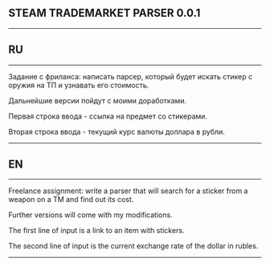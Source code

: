 ## STEAM TRADEMARKET PARSER 0.0.1

---

## RU
---

Задание с фриланса: написать парсер, который будет искать стикер с оружия на ТП и узнавать его стоимость.

Дальнейшие версии пойдут с моими доработками.

Первая строка ввода - ссылка на предмет со стикерами.

Вторая строка ввода - текущий курс валюты доллара в рубли.

---
## EN
---

Freelance assignment: write a parser that will search for a sticker from a weapon on a TM and find out its cost.

Further versions will come with my modifications.

The first line of input is a link to an item with stickers.

The second line of input is the current exchange rate of the dollar in rubles.

---